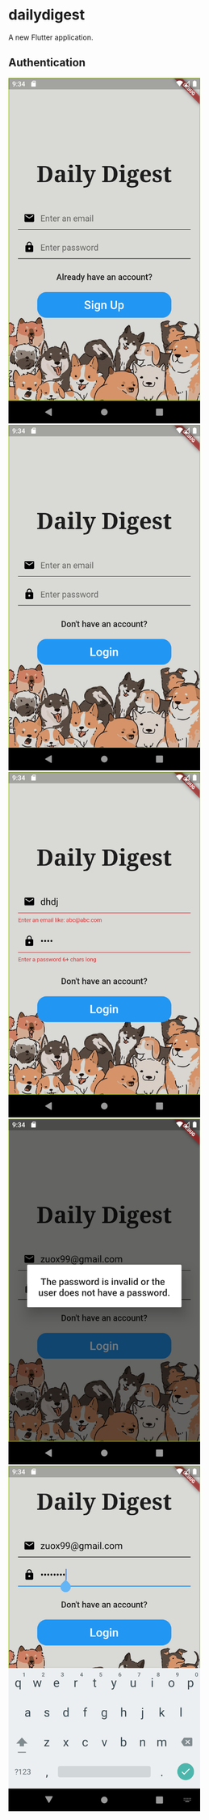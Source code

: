 # dailydigest

A new Flutter application.

## Authentication
<img src="https://github.com/Zuox99/Daily-Digest/blob/main/screenshot/signup.png" width="380" height="683" alt="Sign Up Page"/>
<img src="https://github.com/Zuox99/Daily-Digest/blob/main/screenshot/login1.png" width="380" height="683"/>  <img src="https://github.com/Zuox99/Daily-Digest/blob/main/screenshot/login2.png" width="380" height="683"/>
<img src="https://github.com/Zuox99/Daily-Digest/blob/main/screenshot/login3.png" width="380" height="683"/>  <img src="https://github.com/Zuox99/Daily-Digest/blob/main/screenshot/login4.png" width="380" height="683"/>
